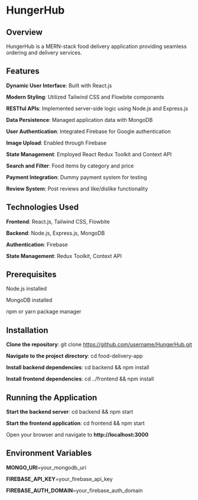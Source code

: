 HungerHub
================

Overview
------------
HungerHub is a MERN-stack food delivery application providing seamless ordering and delivery services.

Features
------------
__Dynamic User Interface__: Built with React.js

__Modern Styling__: Utilized Tailwind CSS and Flowbite components

__RESTful APIs__: Implemented server-side logic using Node.js and Express.js

__Data Persistence__: Managed application data with MongoDB

__User Authentication__: Integrated Firebase for Google authentication

__Image Upload__: Enabled through Firebase

__State Management__: Employed React Redux Toolkit and Context API

__Search and Filter__: Food items by category and price

__Payment Integration__: Dummy payment system for testing

__Review System__: Post reviews and like/dislike functionality

Technologies Used
---------------------
__Frontend__: React.js, Tailwind CSS, Flowbite

__Backend__: Node.js, Express.js, MongoDB

__Authentication__: Firebase

__State Management__: Redux Toolkit, Context API

Prerequisites
-----------------
Node.js installed

MongoDB installed

npm or yarn package manager

Installation
---------------
__Clone the repository__: git clone https://github.com/username/HungerHub.git

__Navigate to the project directory__: cd food-delivery-app

__Install backend dependencies__: cd backend && npm install

__Install frontend dependencies__: cd ../frontend && npm install

Running the Application
-------------------------
__Start the backend server__: cd  backend && npm start

__Start the frontend application__: cd  frontend && npm start

Open your browser and navigate to __http://localhost:3000__

Environment Variables
-----------------------
__MONGO_URI__=your_mongodb_uri

__FIREBASE_API_KEY__=your_firebase_api_key

__FIREBASE_AUTH_DOMAIN__=your_firebase_auth_domain
